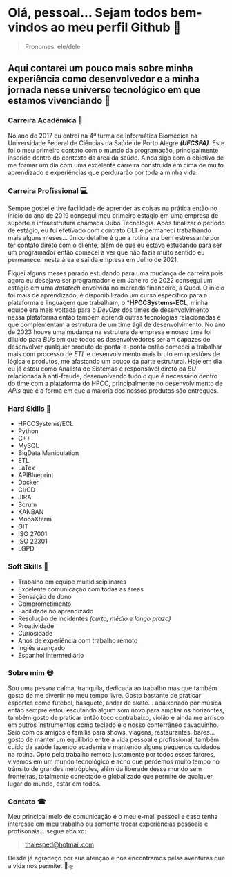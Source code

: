 # Olá, pessoal... Sejam todos bem-vindos ao meu perfil Github 👋
> Pronomes: ele/dele

## Aqui contarei um pouco mais sobre minha experiência como desenvolvedor e a minha jornada nesse universo tecnológico em que estamos vivenciando 🤖

### Carreira Acadêmica 📖
No ano de 2017 eu entrei na 4ª turma de Informática Biomédica na Universidade Federal de Ciências da Saúde de Porto Alegre ***(UFCSPA)***. Este foi o meu primeiro contato com o mundo da programação, principalmente inserido dentro do contexto da área da saúde. Ainda sigo com o objetivo de me formar um dia com uma excelente carreira construída em cima de muito aprendizado e experiências que perdurarão por toda a minha vida.

### Carreira Profissional 💻

Sempre gostei e tive facilidade de aprender as coisas na prática então no início do ano de 2019 consegui meu primeiro estágio em uma empresa de suporte e infraestrutura chamada Qubo Tecnologia. Após finalizar o período de estágio, eu fui efetivado com contrato CLT e permaneci trabalhando mais alguns meses... único detalhe é que a rotina era bem estressante por ter contato direto com o cliente, além de que eu estava estudando para ser um programador então comecei a ver que não fazia muito sentido eu permanecer nesta área e saí da empresa em Julho de 2021. 

Fiquei alguns meses parado estudando para uma mudança de carreira pois agora eu desejava ser programador e em Janeiro de 2022 consegui um estágio em uma *datatech* envolvida no mercado financeiro, a Quod. O início foi mais de aprendizado, é disponibilizado um curso específico para a plataforma e linguagem que trabalham, o ***HPCCSystems-ECL**, minha equipe era mais voltada para o *DevOps* dos times de desenvolvimento nessa plataforma então também aprendi outras tecnologias relacionadas e que complementam a estrutura de um time ágil de desenvolvimento. No ano de 2023 houve uma mudança na estrutura da empresa e nosso time foi diluído para *BUs* em que todos os desenvolvedores seriam capazes de desenvolver qualquer produto de ponta-a-ponta então comecei a trabalhar mais com processo de *ETL* e desenvolvimento mais bruto em questões de lógica e produtos, me afastando um pouco da parte estrutural. Hoje em dia eu já estou como Analista de Sistemas e responsável direto da *BU* relacionada à anti-fraude, desenvolvendo tudo o que é necessário dentro do time com a plataforma do HPCC, principalmente no desenvolvimento de *APIs* que é a forma em que a maioria dos nossos produtos são entregues.

### Hard Skills 🥷
- HPCCSystems/ECL
- Python
- C++
- MySQL
- BigData Manipulation
- ETL
- LaTex
- APIBlueprint
- Docker
- CI/CD
- JIRA
- Scrum
- KANBAN
- MobaXterm
- GIT
- ISO 27001
- ISO 22301
- LGPD

### Soft Skills 💬
- Trabalho em equipe multidisciplinares
- Excelente comunicação com todas as áreas
- Sensação de dono
- Comprometimento
- Facilidade no aprendizado
- Resolução de incidentes *(curto, médio e longo prazo)*
- Proatividade
- Curiosidade
- Anos de experiência com trabalho remoto
- Inglês avançado
- Espanhol intermediário

### Sobre mim 😆

Sou uma pessoa calma, tranquila, dedicada ao trabalho mas que também gosto de me divertir no meu tempo livre. Gosto bastante de praticar esportes como futebol, basquete, andar de skate... apaixonado por música então sempre estou escutando algum som novo para ampliar os horizontes, também gosto de praticar então toco contrabaixo, violão e ainda me arrisco em outros instrumentos como teclado e o nosso conterrâneo cavaquinho. Saio com os amigos e família para shows, viagens, restaurantes, bares... gosto de manter um equilíbrio entre a vida pessoal e profissional, também cuido da saúde fazendo academia e mantendo alguns pequenos cuidados na rotina. Opto pelo trabalho remoto justamente por todos esses fatores, vivemos em um mundo tecnológico e acho que perdemos muito tempo no trânsito de grandes metrópoles, além da liberade desse mundo sem fronteiras, totalmente conectado e globalizado que permite de qualquer lugar do mundo, estar em todos. 

### Contato ☎

Meu principal meio de comunicação é o meu e-mail pessoal e caso tenha interesse em meu trabalho ou somente trocar experiências pessoais e profisonais... segue abaixo:

> thalesped@hotmail.com

Desde já agradeço por sua atenção e nos encontramos pelas aventuras que a vida nos permite. 🚀🛸

<!--
**thalesreiser/thalesreiser** is a ✨ _special_ ✨ repository because its `README.md` (this file) appears on your GitHub profile.

Here are some ideas to get you started:

- 🔭 I’m currently working on ...
- 🌱 I’m currently learning ...
- 👯 I’m looking to collaborate on ...
- 🤔 I’m looking for help with ...
- 💬 Ask me about ...
- 📫 How to reach me: ...
- 😄 Pronouns: ...
- ⚡ Fun fact: ...
-->
